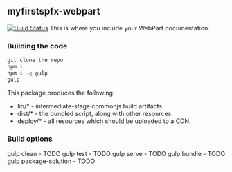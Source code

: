 ## myfirstspfx-webpart
[![Build Status](https://collegedropouts.visualstudio.com/myFirstSpfx/_apis/build/status/myFirstSpfx-CI?branchName=master)](https://collegedropouts.visualstudio.com/myFirstSpfx/_build/latest?definitionId=2&branchName=master)
This is where you include your WebPart documentation.

### Building the code

```bash
git clone the repo
npm i
npm i -g gulp
gulp
```

This package produces the following:

* lib/* - intermediate-stage commonjs build artifacts
* dist/* - the bundled script, along with other resources
* deploy/* - all resources which should be uploaded to a CDN.

### Build options

gulp clean - TODO
gulp test - TODO
gulp serve - TODO
gulp bundle - TODO
gulp package-solution - TODO
